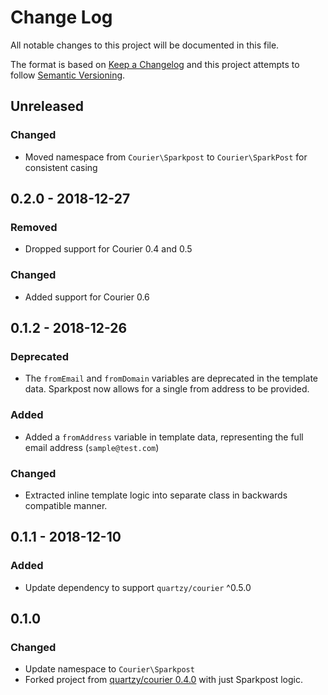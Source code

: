 # Change Log

All notable changes to this project will be documented in this file.

The format is based on [Keep a Changelog](http://keepachangelog.com/en/1.0.0/)
and this project attempts to follow [Semantic Versioning](http://semver.org/spec/v2.0.0.html).

## Unreleased

### Changed

* Moved namespace from `Courier\Sparkpost` to `Courier\SparkPost` for consistent casing

## 0.2.0 - 2018-12-27

### Removed

* Dropped support for Courier 0.4 and 0.5

### Changed

* Added support for Courier 0.6

## 0.1.2 - 2018-12-26

### Deprecated

* The `fromEmail` and `fromDomain` variables are deprecated in the template data. Sparkpost now allows for a single
from address to be provided.

### Added

* Added a `fromAddress` variable in template data, representing the full email address (`sample@test.com`)

### Changed

* Extracted inline template logic into separate class in backwards compatible manner.

## 0.1.1 - 2018-12-10

### Added

* Update dependency to support `quartzy/courier` ^0.5.0

## 0.1.0

### Changed

* Update namespace to `Courier\Sparkpost`
* Forked project from [quartzy/courier 0.4.0](https://github.com/quartzy/courier) with just Sparkpost logic.

